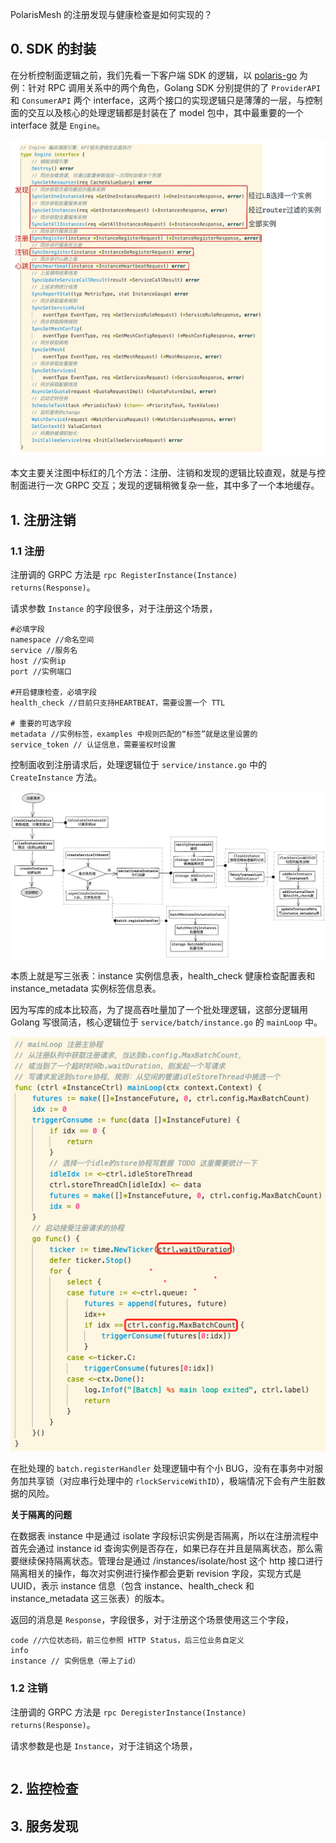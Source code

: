 
PolarisMesh 的注册发现与健康检查是如何实现的？

## 0. SDK 的封装

在分析控制面逻辑之前，我们先看一下客户端 SDK 的逻辑，以 [polaris-go](https://github.com/polarismesh/polaris-go) 为例：针对 RPC 调用关系中的两个角色，Golang SDK 分别提供的了 `ProviderAPI` 和 `ConsumerAPI` 两个 interface，这两个接口的实现逻辑只是薄薄的一层，与控制面的交互以及核心的处理逻辑都是封装在了 model 包中，其中最重要的一个 interface 就是 `Engine`。

![](./assets/polaris-gosdk-1.png) 

本文主要关注图中标红的几个方法：注册、注销和发现的逻辑比较直观，就是与控制面进行一次 GRPC 交互；发现的逻辑稍微复杂一些，其中多了一个本地缓存。

## 1. 注册注销

### 1.1 注册

注册调的 GRPC 方法是 `rpc RegisterInstance(Instance) returns(Response)`。

请求参数 `Instance` 的字段很多，对于注册这个场景，
```
#必填字段
namespace //命名空间
service //服务名
host //实例ip
port //实例端口

#开启健康检查，必填字段
health_check //目前只支持HEARTBEAT，需要设置一个 TTL

# 重要的可选字段
metadata //实例标签，examples 中规则匹配的“标签”就是这里设置的
service_token // 认证信息，需要鉴权时设置
```

控制面收到注册请求后，处理逻辑位于 `service/instance.go` 中的 `CreateInstance` 方法。

![](./assets/polaris-register-1.png)

本质上就是写三张表：instance 实例信息表，health_check 健康检查配置表和 instance_metadata 实例标签信息表。

因为写库的成本比较高，为了提高吞吐量加了一个批处理逻辑，这部分逻辑用 Golang 写很简洁，核心逻辑位于 `service/batch/instance.go` 的 `mainLoop` 中。

![](./assets/polaris-bc-1.png)

在批处理的 `batch.registerHandler` 处理逻辑中有个小 BUG，没有在事务中对服务加共享锁（对应串行处理中的 `rlockServiceWithID`），极端情况下会有产生脏数据的风险。

**关于隔离的问题**

在数据表 instance 中是通过 isolate 字段标识实例是否隔离，所以在注册流程中首先会通过 instance id 查询实例是否存在，如果已存在并且是隔离状态，那么需要继续保持隔离状态。管理台是通过 /instances/isolate/host 这个 http 接口进行隔离相关的操作，每次对实例进行操作都会更新 revision 字段，实现方式是 UUID，表示 instance 信息（包含 instance、health_check 和 instance_metadata 这三张表）的版本。

返回的消息是 `Response`，字段很多，对于注册这个场景使用这三个字段，
```
code //六位状态码，前三位参照 HTTP Status，后三位业务自定义
info
instance // 实例信息（带上了id）
```

### 1.2 注销

注册调的 GRPC 方法是 `rpc DeregisterInstance(Instance) returns(Response)`。

请求参数是也是 `Instance`，对于注销这个场景，
```

```


## 2. 监控检查

## 3. 服务发现